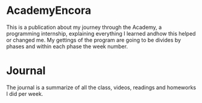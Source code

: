 # AcademyEncora
This is a publication about my journey through the Academy, a programming internship, explaining everything I learned andhow this helped or changed me.
My gettings of the program are going to be divides by phases and within each phase the week number.

# Journal
The journal is a summarize of all the class, videos, readings and homeworks I did per week.
